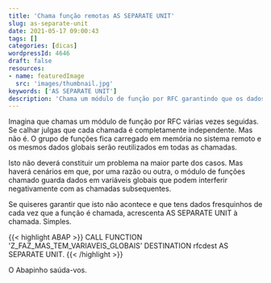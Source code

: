 ```yaml
---
title: 'Chama função remotas AS SEPARATE UNIT'
slug: as-separate-unit
date: 2021-05-17 09:00:43
tags: []
categories: [dicas]
wordpressId: 4646
draft: false
resources:
- name: featuredImage
  src: 'images/thumbnail.jpg'
keywords: ['AS SEPARATE UNIT']
description: 'Chama um módulo de função por RFC garantindo que os dados globais não serão reutilizados dando cabo dos resultados.'
---
```

Imagina que chamas um módulo de função por RFC várias vezes seguidas. Se calhar julgas que cada chamada é completamente independente. Mas não é. O grupo de funções fica carregado em memória no sistema remoto e os mesmos dados globais serão reutilizados em todas as chamadas.

Isto não deverá constituir um problema na maior parte dos casos. Mas haverá cenários em que, por uma razão ou outra, o módulo de funções chamado guarda dados em variáveis globais que podem interferir negativamente com as chamadas subsequentes.

Se quiseres garantir que isto não acontece e que tens dados fresquinhos de cada vez que a função é chamada, acrescenta AS SEPARATE UNIT à chamada. Simples.


{{< highlight ABAP >}}
CALL FUNCTION 'Z_FAZ_MAS_TEM_VARIAVEIS_GLOBAIS'
DESTINATION rfcdest
AS SEPARATE UNIT.
{{< /highlight >}}

O Abapinho saúda-vos.
